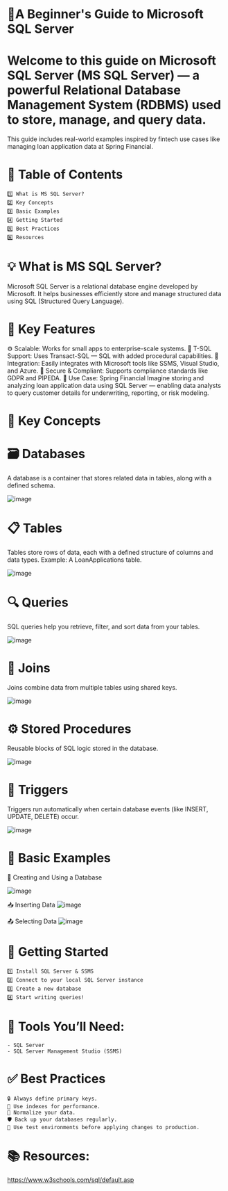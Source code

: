 # 📘A Beginner's Guide to Microsoft SQL Server
# Welcome to this guide on Microsoft SQL Server (MS SQL Server) — a powerful Relational Database Management System (RDBMS) used to store, manage, and query data.
This guide includes real-world examples inspired by fintech use cases like managing loan application data at Spring Financial.


# 📑 Table of Contents
    1️⃣ What is MS SQL Server?
    2️⃣ Key Concepts
    3️⃣ Basic Examples
    4️⃣ Getting Started
    5️⃣ Best Practices
    6️⃣ Resources

# 💡 What is MS SQL Server?
Microsoft SQL Server is a relational database engine developed by Microsoft. It helps businesses efficiently store and manage structured data using SQL (Structured Query Language).

# 🔧 Key Features

⚙️ Scalable: Works for small apps to enterprise-scale systems.
💬 T-SQL Support: Uses Transact-SQL — SQL with added procedural capabilities.
🧩 Integration: Easily integrates with Microsoft tools like SSMS, Visual Studio, and Azure.
🔐 Secure & Compliant: Supports compliance standards like GDPR and PIPEDA.
🏦 Use Case: Spring Financial
Imagine storing and analyzing loan application data using SQL Server — enabling data analysts to query customer details for underwriting, reporting, or risk modeling.

# 🧠 Key Concepts

# 🗃️ Databases
A database is a container that stores related data in tables, along with a defined schema.

![image](https://github.com/user-attachments/assets/a9795bae-234e-4af0-90e3-f4e5e6e8c23a)

# 📋 Tables
Tables store rows of data, each with a defined structure of columns and data types.
Example: A LoanApplications table.

![image](https://github.com/user-attachments/assets/c58493dc-dded-4c75-b8a2-9c6a5ac0a8b3)

# 🔍 Queries
SQL queries help you retrieve, filter, and sort data from your tables.

![image](https://github.com/user-attachments/assets/17ed11e2-c365-4475-bc75-98c4256d5fb1)


# 🔗 Joins
Joins combine data from multiple tables using shared keys.

![image](https://github.com/user-attachments/assets/04d2c850-26c3-4c40-ac98-1488f6dafe8a)

# ⚙️ Stored Procedures
Reusable blocks of SQL logic stored in the database.

![image](https://github.com/user-attachments/assets/dc269c4c-ad76-4939-8bbc-ba19903d5ca9)

# 🚨 Triggers
Triggers run automatically when certain database events (like INSERT, UPDATE, DELETE) occur.

![image](https://github.com/user-attachments/assets/00c8b158-54f1-41be-b840-1778a62a1521)

# 🧪 Basic Examples
📂 Creating and Using a Database

![image](https://github.com/user-attachments/assets/2b0c0597-490f-472c-9485-7498183860ce)

📥 Inserting Data
![image](https://github.com/user-attachments/assets/30658cbe-9f36-4d04-9237-43304038bf0a)

📤 Selecting Data
![image](https://github.com/user-attachments/assets/65a4fad3-f19a-496c-a069-305d130e2ec1)


# 🚀 Getting Started
    1️⃣ Install SQL Server & SSMS
    2️⃣ Connect to your local SQL Server instance
    3️⃣ Create a new database
    4️⃣ Start writing queries!

# 🧰 Tools You’ll Need:
    - SQL Server
    - SQL Server Management Studio (SSMS)

# ✅ Best Practices
    🔒 Always define primary keys.
    🎯 Use indexes for performance.
    🧼 Normalize your data.
    🛡️ Back up your databases regularly.
    🧪 Use test environments before applying changes to production.

# 📚 Resources:
https://www.w3schools.com/sql/default.asp

